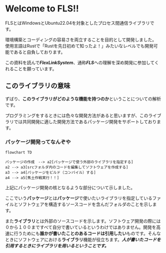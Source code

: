 # Welcome to FLS!!
FLSとはWindowsとUbuntu22.04を対象としたプロセス間通信ライブラリです。

環境構築とコーディングの容易さを両立することを目的として開発しました。
使用言語はRustで「Rustを先日初めて知ったよ！」みたいなレベルでも開発可能であると自負しております。

この資料を読んで***FlexLinkSystem***、通称***FLS***への理解を深め開発に参加してくれることを願っています。

## このライブラリの意味
ずばり、**このライブラリがどのような機能を持つのか**ということについての解析です。

プログラミングをするときには色々な開発方法があると思いますが、このライブラリでは共同開発に適した開発方法であるパッケージ開発をサポートしております。

### パッケージ開発ってなんぞや
```mermaid
flowchart TD

パッケージの作成　--> a2[パッケージで使う外部のライブラリを指定する]
a2 --> a3[srcフォルダ内のコードを編集してソフトウェアを作成する]
a3 --> a4[パッケージをビルド（コンパイル）する]
a4 --> a5[焦土作戦実行！！]
```

上記にパッケージ開発の核となるような部分について示しました。

ここでいう**パッケージ**とは**パッケージ**で使いたいライブラリを指定しているファイルとソフトウェアを構造するソースコードを含んだフォルダのことを示します。

また**ライブラリ**とは外部のソースコードを示します。ソフトウェア開発の際には０から１００まですべて自分で書いているというわけではありません。開発を高速に行うためにも**誰かが書いたことのあるコードは引用したい**ものです。そんなときにソフトウェアにおける**ライブラリ**機能が役立ちます。***人が書いたコードを引用するときにライブラリを用いるということです。***